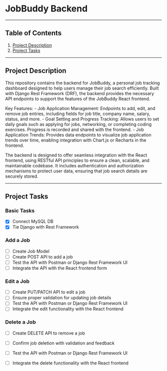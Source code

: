 # JobBuddy Backend

---

## Table of Contents 
1) [Project Description](#project-description)
1) [Project Tasks](#project-tasks)

---

## Project Description 

This repository contains the backend for JobBuddy, a personal job tracking dashboard designed to help users manage their job search efficiently. Built with Django Rest Framework (DRF), the backend provides the necessary API endpoints to support the features of the JobBuddy React frontend.

Key Features:
    - Job Application Management: Endpoints to add, edit, and remove job entries, including fields for job title, company name, salary, status, and more.
    - Goal Setting and Progress Tracking: Allows users to set daily goals such as applying for jobs, networking, or completing coding exercises. Progress is recorded and shared with the frontend.
    - Job Application Trends: Provides data endpoints to visualize job application trends over time, enabling integration with Chart.js or Recharts in the frontend.

The backend is designed to offer seamless integration with the React frontend, using RESTful API principles to ensure a clean, scalable, and maintainable codebase. It includes authentication and authorization mechanisms to protect user data, ensuring that job search details are securely stored.

---

## Project Tasks

### Basic Tasks
- [x] Connect MySQL DB
- [x] Tie Django with Rest Framework 

### Add a Job
- [ ] Create Job Model
- [ ] Create POST API to add a job
- [ ] Test the API with Postman or Django Rest Framework UI
- [ ] Integrate the API with the React frontend form

### Edit a Job
- [ ] Create PUT/PATCH API to edit a job
- [ ] Ensure proper validation for updating job details
- [ ] Test the API with Postman or Django Rest Framework UI
- [ ] Integrate the edit functionality with the React frontend

### Delete a Job
- [ ] Create DELETE API to remove a job
- [ ] Confirm job deletion with validation and feedback
- [ ] Test the API with Postman or Django Rest Framework UI
- [ ] Integrate the delete functionality with the React frontend



